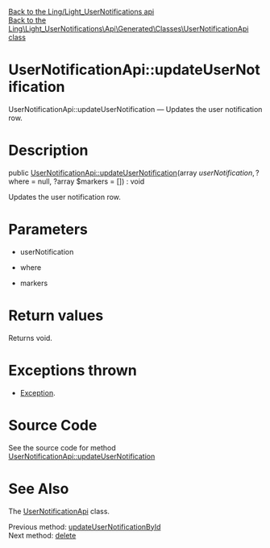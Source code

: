 [Back to the Ling/Light_UserNotifications api](https://github.com/lingtalfi/Light_UserNotifications/blob/master/doc/api/Ling/Light_UserNotifications.md)<br>
[Back to the Ling\Light_UserNotifications\Api\Generated\Classes\UserNotificationApi class](https://github.com/lingtalfi/Light_UserNotifications/blob/master/doc/api/Ling/Light_UserNotifications/Api/Generated/Classes/UserNotificationApi.md)


UserNotificationApi::updateUserNotification
================



UserNotificationApi::updateUserNotification — Updates the user notification row.




Description
================


public [UserNotificationApi::updateUserNotification](https://github.com/lingtalfi/Light_UserNotifications/blob/master/doc/api/Ling/Light_UserNotifications/Api/Generated/Classes/UserNotificationApi/updateUserNotification.md)(array $userNotification, ?$where = null, ?array $markers = []) : void




Updates the user notification row.




Parameters
================


- userNotification

    

- where

    

- markers

    


Return values
================

Returns void.


Exceptions thrown
================

- [Exception](http://php.net/manual/en/class.exception.php).&nbsp;







Source Code
===========
See the source code for method [UserNotificationApi::updateUserNotification](https://github.com/lingtalfi/Light_UserNotifications/blob/master/Api/Generated/Classes/UserNotificationApi.php#L267-L270)


See Also
================

The [UserNotificationApi](https://github.com/lingtalfi/Light_UserNotifications/blob/master/doc/api/Ling/Light_UserNotifications/Api/Generated/Classes/UserNotificationApi.md) class.

Previous method: [updateUserNotificationById](https://github.com/lingtalfi/Light_UserNotifications/blob/master/doc/api/Ling/Light_UserNotifications/Api/Generated/Classes/UserNotificationApi/updateUserNotificationById.md)<br>Next method: [delete](https://github.com/lingtalfi/Light_UserNotifications/blob/master/doc/api/Ling/Light_UserNotifications/Api/Generated/Classes/UserNotificationApi/delete.md)<br>

